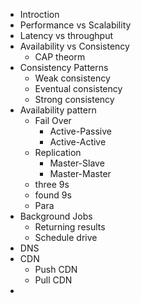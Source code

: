 
- Introction
- Performance vs Scalability
- Latency vs throughput
- Availability vs Consistency
	- CAP theorm
- Consistency Patterns
	- Weak consistency
	- Eventual consistency
	- Strong consistency
- Availability pattern
	- Fail Over
		- Active-Passive
		- Active-Active
	- Replication
		- Master-Slave
		- Master-Master
	- three 9s
	- found 9s
	- Para
- Background Jobs
	- Returning results
	- Schedule drive
- DNS
- CDN
	- Push CDN
	- Pull CDN
- 